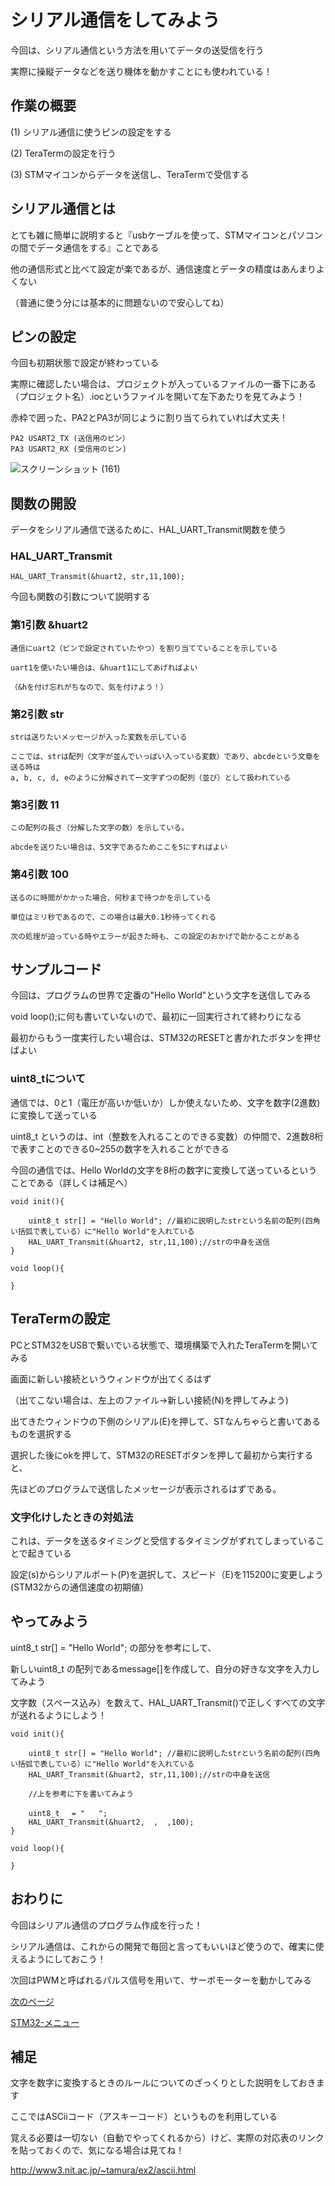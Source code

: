 
# シリアル通信をしてみよう

今回は、シリアル通信という方法を用いてデータの送受信を行う

実際に操縦データなどを送り機体を動かすことにも使われている！

## 作業の概要

(1) シリアル通信に使うピンの設定をする

(2) TeraTermの設定を行う

(3) STMマイコンからデータを送信し、TeraTermで受信する

## シリアル通信とは

とても雑に簡単に説明すると『usbケーブルを使って、STMマイコンとパソコンの間でデータ通信をする』ことである

他の通信形式と比べて設定が楽であるが、通信速度とデータの精度はあんまりよくない

（普通に使う分には基本的に問題ないので安心してね）

## ピンの設定

今回も初期状態で設定が終わっている

実際に確認したい場合は、プロジェクトが入っているファイルの一番下にある
（プロジェクト名）.iocというファイルを開いて左下あたりを見てみよう！

赤枠で囲った、PA2とPA3が同じように割り当てられていれば大丈夫！
```
PA2 USART2_TX (送信用のピン）
PA3 USART2_RX (受信用のピン)
```
![スクリーンショット (161)](https://github.com/user-attachments/assets/06d524aa-d26b-4596-ba3d-173e87dc766e)

## 関数の開設

データをシリアル通信で送るために、HAL_UART_Transmit関数を使う

### HAL_UART_Transmit
```
HAL_UART_Transmit(&huart2, str,11,100);
```
今回も関数の引数について説明する
### 第1引数 &huart2
```
通信にuart2（ピンで設定されていたやつ）を割り当てていることを示している

uart1を使いたい場合は、&huart1にしてあげればよい

（&hを付け忘れがちなので、気を付けよう！）
```
### 第2引数 str
```
strは送りたいメッセージが入った変数を示している

ここでは、strは配列（文字が並んでいっぱい入っている変数）であり、abcdeという文章を送る時は
a, b, c, d, eのように分解されて一文字ずつの配列（並び）として扱われている
```
### 第3引数 11
```
この配列の長さ（分解した文字の数）を示している。

abcdeを送りたい場合は、5文字であるためここを5にすればよい
```
### 第4引数 100
```
送るのに時間がかかった場合、何秒まで待つかを示している

単位はミリ秒であるので、この場合は最大0.1秒待ってくれる

次の処理が迫っている時やエラーが起きた時も、この設定のおかげで助かることがある
```
## サンプルコード

今回は、プログラムの世界で定番の"Hello World"という文字を送信してみる

void loop();に何も書いていないので、最初に一回実行されて終わりになる

最初からもう一度実行したい場合は、STM32のRESETと書かれたボタンを押せばよい


### uint8_tについて

通信では、0と1（電圧が高いか低いか）しか使えないため、文字を数字(2進数)に変換して送っている

uint8_t というのは、int（整数を入れることのできる変数）の仲間で、2進数8桁で表すことのできる0~255の数字を入れることができる

今回の通信では、Hello Worldの文字を8桁の数字に変換して送っているということである（詳しくは補足へ）

```
void init(){

	uint8_t str[] = "Hello World"; //最初に説明したstrという名前の配列(四角い括弧で表している）に"Hello World"を入れている
	HAL_UART_Transmit(&huart2, str,11,100);//strの中身を送信
}

void loop(){
  
}
```

## TeraTermの設定

PCとSTM32をUSBで繋いでいる状態で、環境構築で入れたTeraTermを開いてみる

画面に新しい接続というウィンドウが出てくるはず

（出てこない場合は、左上のファイル→新しい接続(N)を押してみよう)

出てきたウィンドウの下側のシリアル(E)を押して、STなんちゃらと書いてあるものを選択する

選択した後にokを押して、STM32のRESETボタンを押して最初から実行すると、

先ほどのプログラムで送信したメッセージが表示されるはずである。

### 文字化けしたときの対処法

これは、データを送るタイミングと受信するタイミングがずれてしまっていることで起きている

設定(s)からシリアルポート(P)を選択して、スピード（E)を115200に変更しよう(STM32からの通信速度の初期値）

## やってみよう

uint8_t str[] = "Hello World"; の部分を参考にして、

新しいuint8_t の配列であるmessage[]を作成して、自分の好きな文字を入力してみよう

文字数（スペース込み）を数えて、HAL_UART_Transmit()で正しくすべての文字が送れるようにしよう！
```
void init(){

	uint8_t str[] = "Hello World"; //最初に説明したstrという名前の配列(四角い括弧で表している）に"Hello World"を入れている
	HAL_UART_Transmit(&huart2, str,11,100);//strの中身を送信

 	//上を参考に下を書いてみよう

 	uint8_t　 = "   "; 
	HAL_UART_Transmit(&huart2,  ,  ,100);
}

void loop(){

}
```
## おわりに

今回はシリアル通信のプログラム作成を行った！

シリアル通信は、これからの開発で毎回と言ってもいいほど使うので、確実に使えるようにしておこう！

次回はPWMと呼ばれるパルス信号を用いて、サーボモーターを動かしてみる

[次のページ](13_サーボモーター.md)

[STM32-メニュー](index.md)

## 補足

文字を数字に変換するときのルールについてのざっくりとした説明をしておきます

ここではASCiiコード（アスキーコード）というものを利用している

覚える必要は一切ない（自動でやってくれるから）けど、実際の対応表のリンクを貼っておくので、気になる場合は見てね！

http://www3.nit.ac.jp/~tamura/ex2/ascii.html

